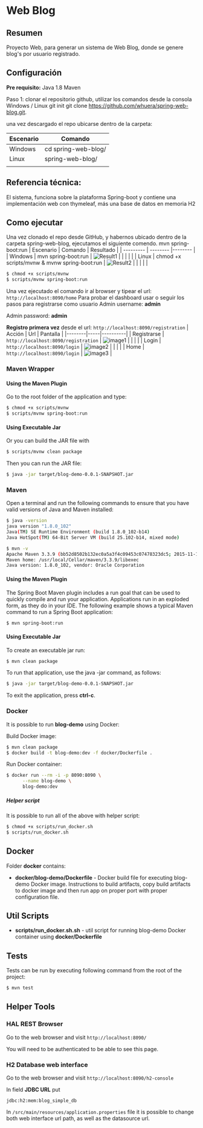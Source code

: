 # Web Blog

## Resumen

Proyecto Web, para generar un sistema de Web Blog, donde se genere blog's por usuario registrado.

## Configuración
**Pre requisito:**
Java 1.8
Maven

Paso 1: clonar el repositorio github, utilizar los comandos desde la consola Windows / Linux
git init
git clone https://github.com/whuera/spring-web-blog.git.


una vez descargado el repo ubicarse dentro de la carpeta:

| Escenario |  Comando  |
| --------- | -------- |
| Windows | cd spring-web-blog/ |
| Linux | spring-web-blog/ |
| | |

## Referencia técnica:

El sistema, funciona sobre la plataforma Spring-boot y contiene una implementación web con thymeleaf, más una base de datos en memoria H2

## Como ejecutar

Una vez clonado el repo desde GitHub, y habernos ubicado dentro de la carpeta spring-web-blog, ejecutamos el siguiente comendo.
mvn spring-boot:run
| Escenario |  Comando  | Resultado |
| --------- | -------- |-------- |
| Windows | mvn spring-boot:run | ![Result1](https://github.com/whuera/assets/blob/main/2020-11-16%2020_15_38-Window.png) |
| | | |
| Linux | chmod +x scripts/mvnw & mvnw spring-boot:run | ![Result2](https://github.com/whuera/assets/blob/main/2020-11-16%2020_17_36-Window.png) |
| | | |

```bash
$ chmod +x scripts/mvnw
$ scripts/mvnw spring-boot:run
```

Una vez ejecutado el comando ir al browser y tipear el url: `http://localhost:8090/home`
Para probar el dashboard usar o seguir los pasos para registrarse como usuario
Admin username: **admin**

Admin password: **admin**

**Registro primera vez**
desde el url: `http://localhost:8090/registration`
| Acción | Url | Pantalla |
|--------|-----|----------|
| Registrarse | `http://localhost:8090/registration` | ![image1](https://github.com/whuera/assets/blob/main/2020-11-16%2020_27_55-Window.png) |
| | |
| Login | `http://localhost:8090/login` | ![image2](https://github.com/whuera/assets/blob/main/2020-11-16%2020_33_50-Window.png) |
| | |
| Home | `http://localhost:8090/login` | ![image3](https://github.com/whuera/assets/blob/main/2020-11-16%2020_36_37-Window.png) |


### Maven Wrapper

#### Using the Maven Plugin

Go to the root folder of the application and type:
```bash
$ chmod +x scripts/mvnw
$ scripts/mvnw spring-boot:run
```

#### Using Executable Jar

Or you can build the JAR file with 
```bash
$ scripts/mvnw clean package
``` 

Then you can run the JAR file:
```bash
$ java -jar target/blog-demo-0.0.1-SNAPSHOT.jar
```

### Maven

Open a terminal and run the following commands to ensure that you have valid versions of Java and Maven installed:

```bash
$ java -version
java version "1.8.0_102"
Java(TM) SE Runtime Environment (build 1.8.0_102-b14)
Java HotSpot(TM) 64-Bit Server VM (build 25.102-b14, mixed mode)
```

```bash
$ mvn -v
Apache Maven 3.3.9 (bb52d8502b132ec0a5a3f4c09453c07478323dc5; 2015-11-10T16:41:47+00:00)
Maven home: /usr/local/Cellar/maven/3.3.9/libexec
Java version: 1.8.0_102, vendor: Oracle Corporation
```

#### Using the Maven Plugin

The Spring Boot Maven plugin includes a run goal that can be used to quickly compile and run your application. 
Applications run in an exploded form, as they do in your IDE. 
The following example shows a typical Maven command to run a Spring Boot application:
 
```bash
$ mvn spring-boot:run
``` 

#### Using Executable Jar

To create an executable jar run:

```bash
$ mvn clean package
``` 

To run that application, use the java -jar command, as follows:

```bash
$ java -jar target/blog-demo-0.0.1-SNAPSHOT.jar
```

To exit the application, press **ctrl-c**.

### Docker

It is possible to run **blog-demo** using Docker:

Build Docker image:
```bash
$ mvn clean package
$ docker build -t blog-demo:dev -f docker/Dockerfile .
```

Run Docker container:
```bash
$ docker run --rm -i -p 8090:8090 \
      --name blog-demo \
      blog-demo:dev
```

##### Helper script

It is possible to run all of the above with helper script:

```bash
$ chmod +x scripts/run_docker.sh
$ scripts/run_docker.sh
```

## Docker 

Folder **docker** contains:

* **docker/blog-demo/Dockerfile** - Docker build file for executing blog-demo Docker image. 
Instructions to build artifacts, copy build artifacts to docker image and then run app on proper port with proper configuration file.

## Util Scripts

* **scripts/run_docker.sh.sh** - util script for running blog-demo Docker container using **docker/Dockerfile**

## Tests

Tests can be run by executing following command from the root of the project:

```bash
$ mvn test
```

## Helper Tools

### HAL REST Browser

Go to the web browser and visit `http://localhost:8090/`

You will need to be authenticated to be able to see this page.

### H2 Database web interface

Go to the web browser and visit `http://localhost:8090/h2-console`

In field **JDBC URL** put 
```
jdbc:h2:mem:blog_simple_db
```

In `/src/main/resources/application.properties` file it is possible to change both
web interface url path, as well as the datasource url.
